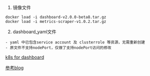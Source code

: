 1. 镜像文件
```
docker load -i dashboard-v2.0.0-beta8.tar.gz
docker load -i metrics-scraper-v1.0.2.tar.gz
```
2. dashboard_yaml文件
```
- yaml 中已包含service account 及 clusterrole 等资源，无需重新创建
- 原文件不支持nodePort，仅做了支持nodePort访问的修改
```

[k8s for dashboard](https://github.com/kubernetes/dashboard)

[参考blog](https://www.replex.io/blog/how-to-install-access-and-add-heapster-metrics-to-the-kubernetes-dashboard)

